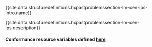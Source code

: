 {{site.data.structuredefinitions.hxpastproblemssection-lm-cen-ips-intro.name}}

{{site.data.structuredefinitions.hxpastproblemssection-lm-cen-ips.description}}

#### Conformance resource variables defined [here](http://wiki.hl7.org/index.php?title=IG_Publisher_Documentation#Jekyll)
